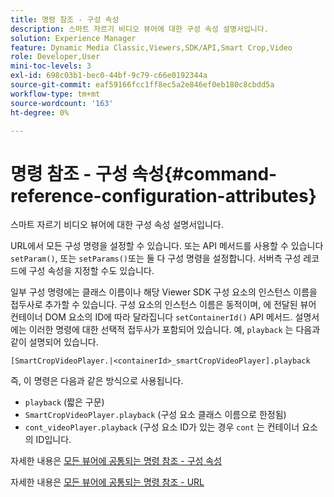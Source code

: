 ```yaml
---
title: 명령 참조 - 구성 속성
description: 스마트 자르기 비디오 뷰어에 대한 구성 속성 설명서입니다.
solution: Experience Manager
feature: Dynamic Media Classic,Viewers,SDK/API,Smart Crop,Video
role: Developer,User
mini-toc-levels: 3
exl-id: 698c03b1-bec0-44bf-9c79-c66e0192344a
source-git-commit: eaf59166fcc1ff8ec5a2e846ef0eb180c8cbdd5a
workflow-type: tm+mt
source-wordcount: '163'
ht-degree: 0%

---
```



# 명령 참조 - 구성 속성{#command-reference-configuration-attributes}

스마트 자르기 비디오 뷰어에 대한 구성 속성 설명서입니다.

URL에서 모든 구성 명령을 설정할 수 있습니다. 또는 API 메서드를 사용할 수 있습니다 `setParam()`, 또는 `setParams()`또는 둘 다 구성 명령을 설정합니다. 서버측 구성 레코드에 구성 속성을 지정할 수도 있습니다.

일부 구성 명령에는 클래스 이름이나 해당 Viewer SDK 구성 요소의 인스턴스 이름을 접두사로 추가할 수 있습니다. 구성 요소의 인스턴스 이름은 동적이며, 에 전달된 뷰어 컨테이너 DOM 요소의 ID에 따라 달라집니다 `setContainerId()` API 메서드. 설명서에는 이러한 명령에 대한 선택적 접두사가 포함되어 있습니다. 예, `playback` 는 다음과 같이 설명되어 있습니다.

```
[SmartCropVideoPlayer.|<containerId>_smartCropVideoPlayer].playback
```

즉, 이 명령은 다음과 같은 방식으로 사용됩니다.

* `playback` (짧은 구문)
* `SmartCropVideoPlayer.playback` (구성 요소 클래스 이름으로 한정됨)
* `cont_videoPlayer.playback` (구성 요소 ID가 있는 경우 `cont` 는 컨테이너 요소의 ID입니다.

자세한 내용은 [모든 뷰어에 공통되는 명령 참조 - 구성 속성](../../../r-html5-viewer-20-cmdref-configattrib/r-html5-viewer-20-cmdref-configattrib.md#concept-850e0f2c49b949deb7cfbfd330d329bd)

자세한 내용은 [모든 뷰어에 공통되는 명령 참조 - URL](../../../c-html5-viewer-20-cmdref-url/c-html5-viewer-20-cmdref-url.md#concept-9b337f349b7b406b8c33c7ee96b3e226)
